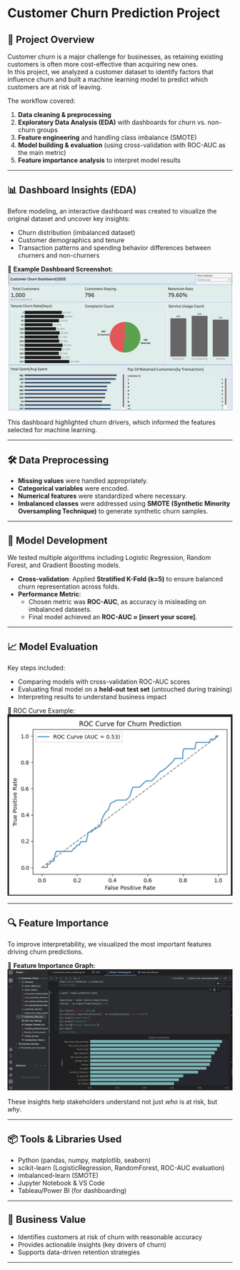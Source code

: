 # Customer Churn Prediction Project  

## 📌 Project Overview  
Customer churn is a major challenge for businesses, as retaining existing customers is often more cost-effective than acquiring new ones.  
In this project, we analyzed a customer dataset to identify factors that influence churn and built a machine learning model to predict which customers are at risk of leaving.  

The workflow covered:  
1. **Data cleaning & preprocessing**  
2. **Exploratory Data Analysis (EDA)** with dashboards for churn vs. non-churn groups  
3. **Feature engineering** and handling class imbalance (SMOTE)  
4. **Model building & evaluation** (using cross-validation with ROC-AUC as the main metric)  
5. **Feature importance analysis** to interpret model results  

---

## 📊 Dashboard Insights (EDA)  
Before modeling, an interactive dashboard was created to visualize the original dataset and uncover key insights:  
- Churn distribution (imbalanced dataset)  
- Customer demographics and tenure  
- Transaction patterns and spending behavior differences between churners and non-churners  

📌 **Example Dashboard Screenshot:**  
![Feature Importance Graph](Docs/Dashbaord.png)


This dashboard highlighted churn drivers, which informed the features selected for machine learning.  

---

## 🛠 Data Preprocessing  
- **Missing values** were handled appropriately.  
- **Categorical variables** were encoded.  
- **Numerical features** were standardized where necessary.  
- **Imbalanced classes** were addressed using **SMOTE (Synthetic Minority Oversampling Technique)** to generate synthetic churn samples.  

---

## 🤖 Model Development  
We tested multiple algorithms including Logistic Regression, Random Forest, and Gradient Boosting models.  

- **Cross-validation**: Applied **Stratified K-Fold (k=5)** to ensure balanced churn representation across folds.  
- **Performance Metric**:  
  - Chosen metric was **ROC-AUC**, as accuracy is misleading on imbalanced datasets.  
  - Final model achieved an **ROC-AUC ≈ [insert your score]**.  

---

## 📈 Model Evaluation  
Key steps included:  
- Comparing models with cross-validation ROC-AUC scores  
- Evaluating final model on a **held-out test set** (untouched during training)  
- Interpreting results to understand business impact  

📌 ROC Curve Example:  
![Feature Importance Graph](Docs/Roc_curve.png)

---

## 🔍 Feature Importance  
To improve interpretability, we visualized the most important features driving churn predictions.  

📌 **Feature Importance Graph:**  
![Feature Importance Graph](Docs/feature_importance.png)

These insights help stakeholders understand not just *who* is at risk, but *why*.  

---

## 📦 Tools & Libraries Used  
- Python (pandas, numpy, matplotlib, seaborn)  
- scikit-learn (LogisticRegression, RandomForest, ROC-AUC evaluation)  
- imbalanced-learn (SMOTE)  
- Jupyter Notebook & VS Code  
- Tableau/Power BI (for dashboarding)  

---

## 🚀 Business Value  
- Identifies customers at risk of churn with reasonable accuracy  
- Provides actionable insights (key drivers of churn)  
- Supports data-driven retention strategies  

---  

